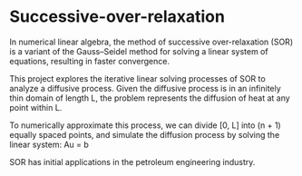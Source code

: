 # Successive-over-relaxation
In numerical linear algebra, the method of successive over-relaxation (SOR) is a variant of the Gauss–Seidel method for solving a linear system of equations, resulting in faster convergence.

This project explores the iterative linear solving processes of SOR to analyze a diffusive process. Given the diffusive process is in an infinitely thin domain of length L, the problem represents the diffusion of heat at any point within L.

To numerically approximate this process, we can divide [0, L] into (n + 1) equally spaced points, 
and simulate the diffusion process by solving the linear system: Au = b 

SOR has initial applications in the petroleum engineering industry.
